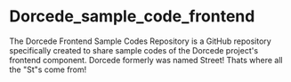 # Dorcede_sample_code_frontend
The Dorcede Frontend Sample Codes Repository is a GitHub repository specifically created to share sample codes of the Dorcede project's frontend component. Dorcede formerly was named Street! Thats where all the "St"s come from!
